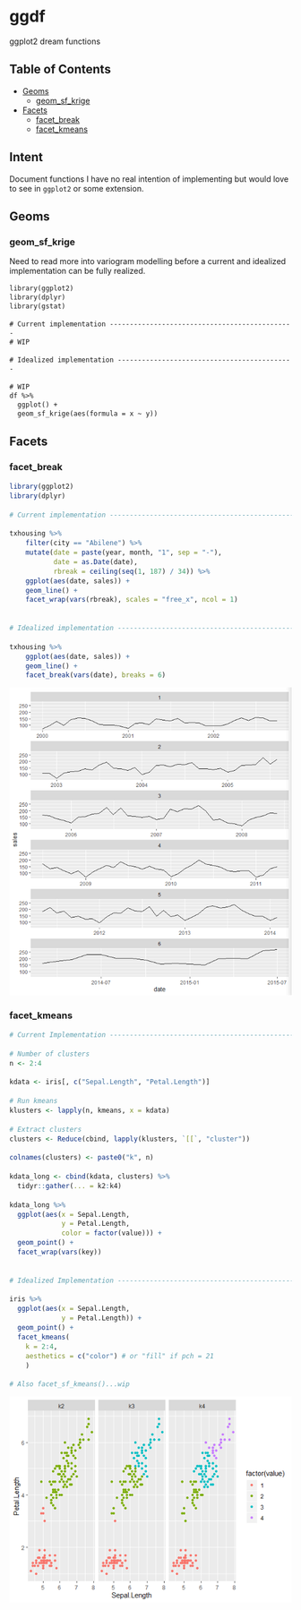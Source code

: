 # ggdf

ggplot2 dream functions

## Table of Contents

* [Geoms](#geoms)
  * [geom_sf_krige](#geom_sf_krige)
* [Facets](#facets)
  * [facet_break](#facet_break)
  * [facet_kmeans](#facet_kmeans)

## Intent

Document functions I have no real intention of implementing but would love to see in `ggplot2` or some extension.

## Geoms

### geom_sf_krige

Need to read more into variogram modelling before a current and idealized implementation can be fully realized.

```
library(ggplot2)
library(dplyr)
library(gstat)

# Current implementation ----------------------------------------------
# WIP

# Idealized implementation --------------------------------------------

# WIP
df %>%
  ggplot() +
  geom_sf_krige(aes(formula = x ~ y))
```

## Facets

### facet_break

```r
library(ggplot2)
library(dplyr)

# Current implementation ----------------------------------------------

txhousing %>%
    filter(city == "Abilene") %>%
    mutate(date = paste(year, month, "1", sep = "-"),
           date = as.Date(date),
           rbreak = ceiling(seq(1, 187) / 34)) %>%
    ggplot(aes(date, sales)) +
    geom_line() +
    facet_wrap(vars(rbreak), scales = "free_x", ncol = 1)

    
# Idealized implementation --------------------------------------------

txhousing %>%
    ggplot(aes(date, sales)) +
    geom_line() +
    facet_break(vars(date), breaks = 6)
```

![](figs/facet-break.PNG)

### facet_kmeans

```r
# Current Implementation ----------------------------------------------

# Number of clusters
n <- 2:4 

kdata <- iris[, c("Sepal.Length", "Petal.Length")]

# Run kmeans
klusters <- lapply(n, kmeans, x = kdata)

# Extract clusters
clusters <- Reduce(cbind, lapply(klusters, `[[`, "cluster"))

colnames(clusters) <- paste0("k", n)

kdata_long <- cbind(kdata, clusters) %>%
  tidyr::gather(... = k2:k4)

kdata_long %>%
  ggplot(aes(x = Sepal.Length, 
             y = Petal.Length, 
             color = factor(value))) +
  geom_point() +
  facet_wrap(vars(key))


# Idealized Implementation --------------------------------------------

iris %>%
  ggplot(aes(x = Sepal.Length,
             y = Petal.Length)) +
  geom_point() +
  facet_kmeans(
    k = 2:4,
    aesthetics = c("color") # or "fill" if pch = 21
    )

# Also facet_sf_kmeans()...wip
```

![](figs/facet-kmeans.png)
